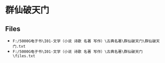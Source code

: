 # 群仙破天门

## Files

- `F:/5000G电子书\I01-文学（小说 诗歌 名著 写作）\古典名著\群仙破天门\群仙破天门.txt`
- `F:/5000G电子书\I01-文学（小说 诗歌 名著 写作）\古典名著\群仙破天门\files.txt`
